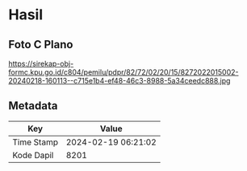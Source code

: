 # Hasil

## Foto C Plano

https://sirekap-obj-formc.kpu.go.id/c804/pemilu/pdpr/82/72/02/20/15/8272022015002-20240218-160113--c715e1b4-ef48-46c3-8988-5a34ceedc888.jpg


## Metadata

| Key        | Value               |
| ---------- | ------------------- |
| Time Stamp | 2024-02-19 06:21:02 |
| Kode Dapil | 8201                |



